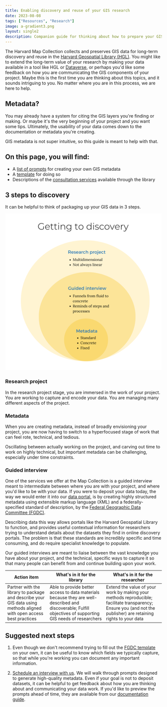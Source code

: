 ```yaml
---
title: Enabling discovery and reuse of your GIS research
date: 2023-08-08
tags: ["Resources", "Research"]
image: a-gradient3.png
layout: single2
description: Companion guide for thinking about how to prepare your GIS data for discovery and reuse.
---
```


<style>
.blog-content img{
    max-height:50rem;
}
</style>


The Harvard Map Collection collects and preserves GIS data for long-term discovery and reuse in the [Harvard Geospatial Library (HGL)](https://library.harvard.edu/services-tools/harvard-geospatial-library). You might like to extend the long-term value of your research by making your data available in a tool like HGL or [Dataverse](https://dataverse.harvard.edu/), or perhaps you'd like some feedback on how you are communicating the GIS components of your project. Maybe this is the first time you are thinking about this topics, and it sounds intriguing to you. No matter where you are in this process, we are here to help.

## Metadata?

You may already have a system for citing the GIS layers you're finding or making. Or maybe it's the very beginning of your project and you want some tips. Ultimately, the usability of your data comes down to the documentation or metadata you're creating. 

GIS metadata is not super intuitive, so this guide is meant to help with that.

## On this page, you will find:
- A [list of prompts](https://mapping.share.library.harvard.edu/resources/researchers-handbook/prompts/) for creating your own GIS metadata
- A <a href="media/FGDC-Metadata-Template.xlsx" download="FGDC-Metadata-Template.xlsx">template</a> for doing so
- Descriptions of the [consultation services](#guided-interview) available through the library

## 3 steps to discovery

It can be helpful to think of packaging up your GIS data in 3 steps.


![Infographic showing three tiers of information abstraction](media/getting-to-discovery.png)

### Research project

In the research project stage, you are immersed in the work of your project. You are working to capture and encode your data. You are managing many different aspects of the project.


### Metadata

When you are creating metadata, instead of broadly envisioning your project, you are now having to switch to a hyperfocused stage of work that can feel rote, technical, and tedious. 

Oscillating between actually working on the project, and carving out time to work on highly technical, but important metadata can be challenging, especially under time constraints. 

### Guided interview

One of the services we offer at the Map Collection is a guided interview meant to intermediate between where you are with your project, and where you'd like to be with your data. If you were to deposit your data today, the way we would enter it into our [data portal](https://library.harvard.edu/services-tools/harvard-geospatial-library), is by creating highly structured metadata using extensible markup language (XML) and a federally-specified standard of description, by the [Federal Geographic Data Committee (FGDC)](https://www.fgdc.gov/metadata). 

Describing data this way allows portals like the Harvard Geospatial Library to function, and provides useful contextual information for researchers trying to understand details about the datasets they find in online discovery portals. The problem is that these standards are incredibly specific and time consuming, and do require specialist knowledge to populate. 

Our guided interviews are meant to liaise between the vast knowledge you have about your project, and the technical, specific ways to capture it so that many people can benefit from and continue building upon your work.

| Action item | What's in it for the library | What's in it for the researcher |
| --- | --- | --- |
| Partner with the library to package and describe your GIS data using methods aligned with open access best practices | Able to provide better access to data materials because they are well-described and discoverable; Fulfill objectives of supporting GIS needs of researchers | Extend the value of your work by making your methods reproducible; facilitate transparency; Ensure you (and not the publisher) are retaining rights to your data |



## Suggested next steps

1. Even though we don't recommend trying to fill out the <a href="media/FGDC-Metadata-Template.xlsx" download="FGDC-Metadata-Template.xlsx">FGDC template</a>  on your own, it can be useful to know which fields we typically capture, so that while you're working you can document any important information. 

2. [Schedule an interview with us](https://library.harvard.edu/libraries/harvard-map-collection). We will walk through prompts designed to generate high-quality metadata. Even if your goal is not to deposit datasets, it can be helpful to get feedback about how you are thinking about and communicating your data work. If you'd like to preview the prompts ahead of time, they are available from our [documentation guide](https://mapping.share.library.harvard.edu/resources/researchers-handbook/prompts/).







